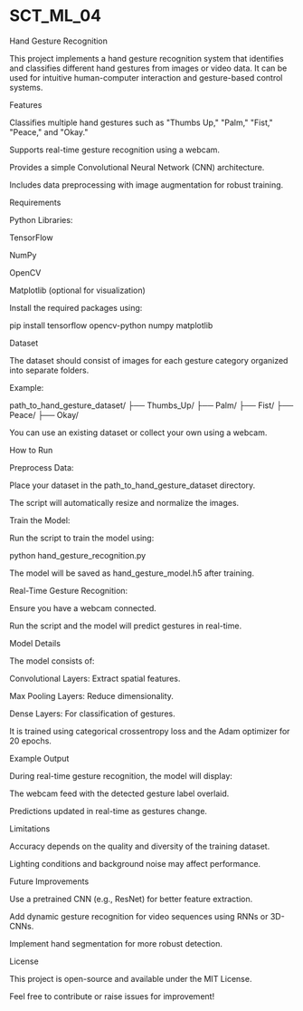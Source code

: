 # SCT_ML_04
Hand Gesture Recognition

This project implements a hand gesture recognition system that identifies and classifies different hand gestures from images or video data. It can be used for intuitive human-computer interaction and gesture-based control systems.

Features

Classifies multiple hand gestures such as "Thumbs Up," "Palm," "Fist," "Peace," and "Okay."

Supports real-time gesture recognition using a webcam.

Provides a simple Convolutional Neural Network (CNN) architecture.

Includes data preprocessing with image augmentation for robust training.

Requirements

Python Libraries:

TensorFlow

NumPy

OpenCV

Matplotlib (optional for visualization)

Install the required packages using:

pip install tensorflow opencv-python numpy matplotlib

Dataset

The dataset should consist of images for each gesture category organized into separate folders.

Example:

path_to_hand_gesture_dataset/
├── Thumbs_Up/
├── Palm/
├── Fist/
├── Peace/
├── Okay/

You can use an existing dataset or collect your own using a webcam.

How to Run

Preprocess Data:

Place your dataset in the path_to_hand_gesture_dataset directory.

The script will automatically resize and normalize the images.

Train the Model:

Run the script to train the model using:

python hand_gesture_recognition.py

The model will be saved as hand_gesture_model.h5 after training.

Real-Time Gesture Recognition:

Ensure you have a webcam connected.

Run the script and the model will predict gestures in real-time.

Model Details

The model consists of:

Convolutional Layers: Extract spatial features.

Max Pooling Layers: Reduce dimensionality.

Dense Layers: For classification of gestures.

It is trained using categorical crossentropy loss and the Adam optimizer for 20 epochs.

Example Output

During real-time gesture recognition, the model will display:

The webcam feed with the detected gesture label overlaid.

Predictions updated in real-time as gestures change.

Limitations

Accuracy depends on the quality and diversity of the training dataset.

Lighting conditions and background noise may affect performance.

Future Improvements

Use a pretrained CNN (e.g., ResNet) for better feature extraction.

Add dynamic gesture recognition for video sequences using RNNs or 3D-CNNs.

Implement hand segmentation for more robust detection.

License

This project is open-source and available under the MIT License.

Feel free to contribute or raise issues for improvement!

